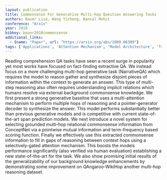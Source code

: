 ```yaml
---
layout: publication
title: Commonsense For Generative Multi-hop Question Answering Tasks
authors: Bauer Lisa, Wang Yicheng, Bansal Mohit
conference: "Arxiv"
year: 2018
bibkey: bauer2018commonsense
additional_links:
  - {name: "Paper", url: "https://arxiv.org/abs/1809.06309"}
tags: ['Applications', 'Attention Mechanism', 'Model Architecture', 'Transformer']
---
```

Reading comprehension QA tasks have seen a recent surge in popularity yet most works have focused on fact-finding extractive QA. We instead focus on a more challenging multi-hop generative task (NarrativeQA) which requires the model to reason gather and synthesize disjoint pieces of information within the context to generate an answer. This type of multi-step reasoning also often requires understanding implicit relations which humans resolve via external background commonsense knowledge. We first present a strong generative baseline that uses a multi-attention mechanism to perform multiple hops of reasoning and a pointer-generator decoder to synthesize the answer. This model performs substantially better than previous generative models and is competitive with current state-of-the-art span prediction models. We next introduce a novel system for selecting grounded multi-hop relational commonsense information from ConceptNet via a pointwise mutual information and term-frequency based scoring function. Finally we effectively use this extracted commonsense information to fill in gaps of reasoning between context hops using a selectively-gated attention mechanism. This boosts the models performance significantly (also verified via human evaluation) establishing a new state-of-the-art for the task. We also show promising initial results of the generalizability of our background knowledge enhancements by demonstrating some improvement on QAngaroo-WikiHop another multi-hop reasoning dataset.
